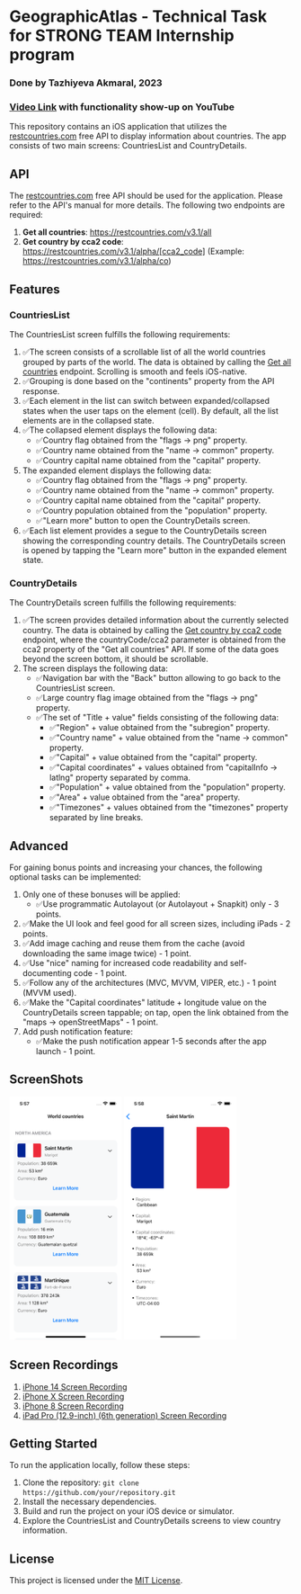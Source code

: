 <h1>GeographicAtlas - Technical Task for STRONG TEAM Internship program</h1>
<h3>Done by Tazhiyeva Akmaral, 2023</h3>
<h3> <a href="https://youtube.com/shorts/XmenRFGTVE4">Video Link</a> with functionality show-up on YouTube</h3>

<p>This repository contains an iOS application that utilizes the <a href="https://restcountries.com/" target="_blank">restcountries.com</a> free API to display information about countries. The app consists of two main screens: CountriesList and CountryDetails.</p>

<h2>API</h2>

<p>The <a href="https://restcountries.com/" target="_blank">restcountries.com</a> free API should be used for the application. Please refer to the API's manual for more details. The following two endpoints are required:</p>

<ol>
  <li><strong>Get all countries</strong>: <a href="https://restcountries.com/v3.1/all" target="_blank">https://restcountries.com/v3.1/all</a></li>
  <li><strong>Get country by cca2 code</strong>: <a href="https://restcountries.com/v3.1/alpha/[cca2_code]" target="_blank">https://restcountries.com/v3.1/alpha/[cca2_code]</a> (Example: <a href="https://restcountries.com/v3.1/alpha/co" target="_blank">https://restcountries.com/v3.1/alpha/co</a>)</li>
</ol>

<h2>Features</h2>

<h3>CountriesList</h3>

<p>The CountriesList screen fulfills the following requirements:</p>

<ol>
  <li>✅The screen consists of a scrollable list of all the world countries grouped by parts of the world. The data is obtained by calling the <a href="https://restcountries.com/v3.1/all" target="_blank">Get all countries</a> endpoint. Scrolling is smooth and feels iOS-native.</li>
  <li>✅Grouping is done based on the "continents" property from the API response.</li>
  <li>✅Each element in the list can switch between expanded/collapsed states when the user taps on the element (cell). By default, all the list elements are in the collapsed state.</li>
  <li>✅The collapsed element displays the following data:
    <ul>
      <li>✅Country flag obtained from the "flags → png" property.</li>
      <li>✅Country name obtained from the "name → common" property.</li>
      <li>✅Country capital name obtained from the "capital" property.</li>
    </ul>
  </li>
  <li>The expanded element displays the following data:
    <ul>
      <li>✅Country flag obtained from the "flags → png" property.</li>
      <li>✅Country name obtained from the "name → common" property.</li>
      <li>✅Country capital name obtained from the "capital" property.</li>
      <li>✅Country population obtained from the "population" property.</li>
      <li>✅"Learn more" button to open the CountryDetails screen.</li>
    </ul>
  </li>
  <li>✅Each list element provides a segue to the CountryDetails screen showing the corresponding country details. The CountryDetails screen is opened by tapping the "Learn more" button in the expanded element state.</li>
</ol>

<h3>CountryDetails</h3>

<p>The CountryDetails screen fulfills the following requirements:</p>

<ol>
  <li>✅The screen provides detailed information about the currently selected country. The data is obtained by calling the <a href="https://restcountries.com/v3.1/alpha/[countryCode/cca2]" target="_blank">Get country by cca2 code</a> endpoint, where the countryCode/cca2 parameter is obtained from the cca2 property of the "Get all countries" API. If some of the data goes beyond the screen bottom, it should be scrollable.</li>
  <li>The screen displays the following data:
    <ul>
      <li>✅Navigation bar with the "Back" button allowing to go back to the CountriesList screen.</li>
      <li>✅Large country flag image obtained from the "flags → png" property.</li>
      <li>✅The set of "Title + value" fields consisting of the following data:
        <ul>
          <li>✅"Region" + value obtained from the "subregion" property.</li>
          <li>✅"Country name" + value obtained from the "name → common" property.</li>
          <li>✅"Capital" + value obtained from the "capital" property.</li>
          <li>✅"Capital coordinates" + values obtained from "capitalInfo → latlng" property separated by comma.</li>
          <li>✅"Population" + value obtained from the "population" property.</li>
          <li>✅"Area" + value obtained from the "area" property.</li>
          <li>✅"Timezones" + values obtained from the "timezones" property separated by line breaks.</li>
        </ul>
      </li>
    </ul>
  </li>
</ol>

<h2>Advanced</h2>

<p>For gaining bonus points and increasing your chances, the following optional tasks can be implemented:</p>

<ol>
  <li>Only one of these bonuses will be applied:
    <ul>
      <li>✅Use programmatic Autolayout (or Autolayout + Snapkit) only - 3 points.</li>
    </ul>
  </li>
  <li>✅Make the UI look and feel good for all screen sizes, including iPads - 2 points.</li>
  <li>✅Add image caching and reuse them from the cache (avoid downloading the same image twice) - 1 point.</li>
  <li>✅Use "nice" naming for increased code readability and self-documenting code - 1 point.</li>
  <li>✅Follow any of the architectures (MVC, MVVM, VIPER, etc.) - 1 point (MVVM used).</li>
  <li>✅Make the "Capital coordinates" latitude + longitude value on the CountryDetails screen tappable; on tap, open the link obtained from the "maps → openStreetMaps" - 1 point.</li>
  <li>Add push notification feature:
    <ul>
      <li>✅Make the push notification appear 1-5 seconds after the app launch - 1 point.</li>
    </ul>
  </li>
</ol>





<h2>ScreenShots</h2>

<img src="images/countryList.png" width="200">

<img src="images/countryDetails.png" width="200">


<h2>Screen Recordings</h2>
<ol>
  <li><a href="https://youtube.com/shorts/XmenRFGTVE4">iPhone 14 Screen Recording</a></li>
   <li><a href="https://youtube.com/shorts/uaqCZNPPD3I">iPhone X Screen Recording</a></li>
   <li><a href="https://youtube.com/shorts/2_PIWpMXFTg">iPhone 8 Screen Recording</a></li>
   <li><a href="https://youtube.com/shorts/oyxbfmCJsIo">iPad Pro (12.9-inch) (6th generation) Screen Recording</a></li>
</ol>






<h2>Getting Started</h2>

<p>To run the application locally, follow these steps:</p>

<ol>
  <li>Clone the repository: <code>git clone https://github.com/your/repository.git</code></li>
  <li>Install the necessary dependencies.</li>
  <li>Build and run the project on your iOS device or simulator.</li>
  <li>Explore the CountriesList and CountryDetails screens to view country information.</li>
</ol>

<h2>License</h2>

<p>This project is licensed under the <a href="LICENSE" target="_blank">MIT License</a>.</p>
